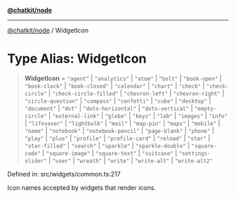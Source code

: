 [**@chatkit/node**](../README.md)

***

[@chatkit/node](../README.md) / WidgetIcon

# Type Alias: WidgetIcon

> **WidgetIcon** = `"agent"` \| `"analytics"` \| `"atom"` \| `"bolt"` \| `"book-open"` \| `"book-clock"` \| `"book-closed"` \| `"calendar"` \| `"chart"` \| `"check"` \| `"check-circle"` \| `"check-circle-filled"` \| `"chevron-left"` \| `"chevron-right"` \| `"circle-question"` \| `"compass"` \| `"confetti"` \| `"cube"` \| `"desktop"` \| `"document"` \| `"dot"` \| `"dots-horizontal"` \| `"dots-vertical"` \| `"empty-circle"` \| `"external-link"` \| `"globe"` \| `"keys"` \| `"lab"` \| `"images"` \| `"info"` \| `"lifesaver"` \| `"lightbulb"` \| `"mail"` \| `"map-pin"` \| `"maps"` \| `"mobile"` \| `"name"` \| `"notebook"` \| `"notebook-pencil"` \| `"page-blank"` \| `"phone"` \| `"play"` \| `"plus"` \| `"profile"` \| `"profile-card"` \| `"reload"` \| `"star"` \| `"star-filled"` \| `"search"` \| `"sparkle"` \| `"sparkle-double"` \| `"square-code"` \| `"square-image"` \| `"square-text"` \| `"suitcase"` \| `"settings-slider"` \| `"user"` \| `"wreath"` \| `"write"` \| `"write-alt"` \| `"write-alt2"`

Defined in: src/widgets/common.ts:217

Icon names accepted by widgets that render icons.
